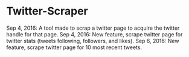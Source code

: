 # Twitter-Scraper

Sep 4, 2016: A tool made to  scrap a twitter page to acquire the twitter handle for that page.
Sep 4, 2016: New feature, scrape twitter page for twitter stats (tweets following, followers, and likes).
Sep 6, 2016: New feature, scrape twitter page for 10 most recent tweets.
